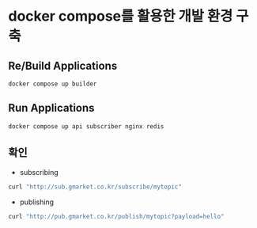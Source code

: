 # docker compose를 활용한 개발 환경 구축


## Re/Build Applications
```shell
docker compose up builder
```

## Run Applications
```shell
docker compose up api subscriber nginx redis
```


## 확인

- subscribing

```bash
curl "http://sub.gmarket.co.kr/subscribe/mytopic"
```

- publishing
```bash
curl "http://pub.gmarket.co.kr/publish/mytopic?payload=hello"
```